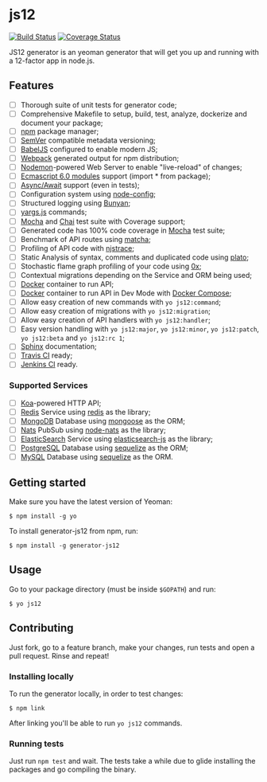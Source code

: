 # js12

[![Build Status](https://travis-ci.org/heynemann/generator-js12.svg?branch=master)](https://travis-ci.org/heynemann/generator-js12)
[![Coverage Status](https://coveralls.io/repos/github/heynemann/generator-js12/badge.svg?branch=master)](https://coveralls.io/github/heynemann/generator-js12?branch=master)

JS12 generator is an yeoman generator that will get you up and running with a 12-factor app in node.js.

## Features

- [ ] Thorough suite of unit tests for generator code;
- [ ] Comprehensive Makefile to setup, build, test, analyze, dockerize and document your package;
- [ ] [npm](https://www.npmjs.com/) package manager;
- [ ] [SemVer](http://semver.org/) compatible metadata versioning;
- [ ] [BabelJS](https://babeljs.io/) configured to enable modern JS;
- [ ] [Webpack](https://webpack.github.io/) generated output for npm distribution;
- [ ] [Nodemon](http://nodemon.io/)-powered Web Server to enable "live-reload" of changes;
- [ ] [Ecmascript 6.0 modules](http://www.2ality.com/2014/09/es6-modules-final.html) support (import * from package);
- [ ] [Async/Await](https://jakearchibald.com/2014/es7-async-functions/) support (even in tests);
- [ ] Configuration system using [node-config](https://github.com/lorenwest/node-config);
- [ ] Structured logging using [Bunyan](https://github.com/trentm/node-bunyan);
- [ ] [yargs.js](http://yargs.js.org/) commands;
- [ ] [Mocha](https://mochajs.org/) and [Chai](http://chaijs.com/) test suite with Coverage support;
- [ ] Generated code has 100% code coverage in [Mocha](https://mochajs.org/) test suite;
- [ ] Benchmark of API routes using [matcha](https://github.com/logicalparadox/matcha);
- [ ] Profiling of API code with [njstrace](https://github.com/valyouw/njstrace);
- [ ] Static Analysis of syntax, comments and duplicated code using [plato](https://github.com/es-analysis/plato);
- [ ] Stochastic flame graph profiling of your code using [0x](https://github.com/davidmarkclements/0x);
- [ ] Contextual migrations depending on the Service and ORM being used;
- [ ] [Docker](https://www.docker.com/) container to run API;
- [ ] [Docker](https://www.docker.com/) container to run API in Dev Mode with [Docker Compose](https://docs.docker.com/compose/);
- [ ] Allow easy creation of new commands with `yo js12:command`;
- [ ] Allow easy creation of migrations with `yo js12:migration`;
- [ ] Allow easy creation of API handlers with `yo js12:handler`;
- [ ] Easy version handling with `yo js12:major`, `yo js12:minor`, `yo js12:patch`, `yo js12:beta` and `yo js12:rc 1`;
- [ ] [Sphinx](http://www.sphinx-doc.org/en/stable/) documentation;
- [ ] [Travis CI](https://travis-ci.org/) ready;
- [ ] [Jenkins CI](https://jenkins.io/) ready.

### Supported Services

- [ ] [Koa](http://koajs.com/)-powered HTTP API;
- [ ] [Redis](http://redis.io/) Service using [redis](https://github.com/NodeRedis/node_redis) as the library;
- [ ] [MongoDB](https://www.mongodb.com/) Database using [mongoose](http://mongoosejs.com/) as the ORM;
- [ ] [Nats](https://nats.io/) PubSub using [node-nats](https://github.com/nats-io/node-nats) as the library;
- [ ] [ElasticSearch](https://www.elastic.co/) Service using [elasticsearch-js](https://github.com/elastic/elasticsearch-js) as the library;
- [ ] [PostgreSQL](https://www.postgresql.org/) Database using [sequelize](https://github.com/sequelize/sequelize) as the ORM;
- [ ] [MySQL](https://www.mysql.com/) Database using [sequelize](https://github.com/sequelize/sequelize) as the ORM.

## Getting started

Make sure you have the latest version of Yeoman:

```
$ npm install -g yo
```

To install generator-js12 from npm, run:

```
$ npm install -g generator-js12
```

## Usage

Go to your package directory (must be inside `$GOPATH`) and run:

```
$ yo js12
```

## Contributing

Just fork, go to a feature branch, make your changes, run tests and open a pull request. Rinse and repeat!

### Installing locally

To run the generator locally, in order to test changes:

```
$ npm link
```

After linking you'll be able to run `yo js12` commands.

### Running tests

Just run `npm test` and wait. The tests take a while due to glide installing the packages and go compiling the binary.
